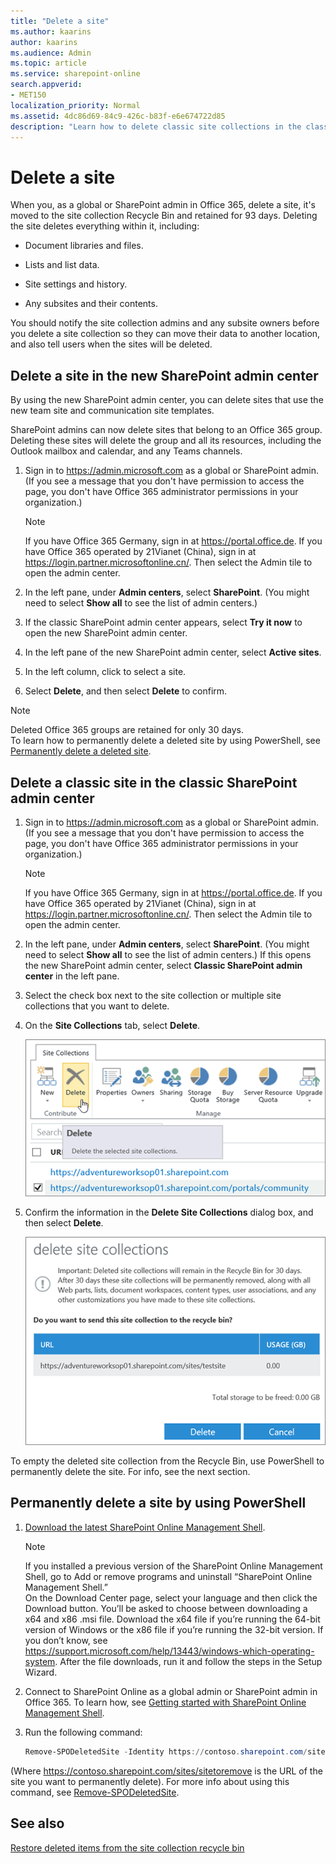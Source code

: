 ```yaml
---
title: "Delete a site"
ms.author: kaarins
author: kaarins
ms.audience: Admin
ms.topic: article
ms.service: sharepoint-online
search.appverid:
- MET150
localization_priority: Normal
ms.assetid: 4dc86d69-84c9-426c-b83f-e6e674722d85
description: "Learn how to delete classic site collections in the classic SharePoint admin center"
---
```


# Delete a site

When you, as a global or SharePoint admin in Office 365, delete a site, it's moved to the site collection Recycle Bin and retained for 93 days. Deleting the site deletes everything within it, including:
  
- Document libraries and files.
    
- Lists and list data.
    
- Site settings and history.
    
- Any subsites and their contents.
    
You should notify the site collection admins and any subsite owners before you delete a site collection so they can move their data to another location, and also tell users when the sites will be deleted. 

## Delete a site in the new SharePoint admin center

By using the new SharePoint admin center, you can delete sites that use the new team site and communication site templates. 

SharePoint admins can now delete sites that belong to an Office 365 group. Deleting these sites will delete the group and all its resources, including the Outlook mailbox and calendar, and any Teams channels.
  
1. Sign in to https://admin.microsoft.com as a global or SharePoint admin. (If you see a message that you don't have permission to access the page, you don't have Office 365 administrator permissions in your organization.)
    
    > [!NOTE]
    > If you have Office 365 Germany, sign in at https://portal.office.de. If you have Office 365 operated by 21Vianet (China), sign in at https://login.partner.microsoftonline.cn/. Then select the Admin tile to open the admin center.  
    
2. In the left pane, under **Admin centers**, select **SharePoint**. (You might need to select **Show all** to see the list of admin centers.) 

3. If the classic SharePoint admin center appears, select **Try it now** to open the new SharePoint admin center. 

4. In the left pane of the new SharePoint admin center, select **Active sites**.

5. In the left column, click to select a site.

6. Select **Delete**, and then select **Delete** to confirm.

> [!NOTE]
> Deleted Office 365 groups are retained for only 30 days.<br>To learn how to permanently delete a deleted site by using PowerShell, see [Permanently delete a deleted site](delete-site-collection.md#permanently-delete-a-site-by-using-powershell).
 
## Delete a classic site in the classic SharePoint admin center
<a name="__toc323551190"> </a>

1. Sign in to https://admin.microsoft.com as a global or SharePoint admin. (If you see a message that you don't have permission to access the page, you don't have Office 365 administrator permissions in your organization.)
    
    > [!NOTE]
    > If you have Office 365 Germany, sign in at https://portal.office.de. If you have Office 365 operated by 21Vianet (China), sign in at https://login.partner.microsoftonline.cn/. Then select the Admin tile to open the admin center.  
    
2. In the left pane, under **Admin centers**, select **SharePoint**. (You might need to select **Show all** to see the list of admin centers.) If this opens the new SharePoint admin center, select **Classic SharePoint admin center** in the left pane.
    
3. Select the check box next to the site collection or multiple site collections that you want to delete.
    
4. On the **Site Collections** tab, select **Delete**.
    
    ![Site Collection page with Delete selected](media/77f46941-957e-4521-87d6-7ed9e8da866c.PNG)
  
5. Confirm the information in the **Delete Site Collections** dialog box, and then select **Delete**.
    
    ![Delete Site Collection dialog box](media/9f0418d4-04a4-406a-9f61-9aac79ae28f8.PNG)
  
To empty the deleted site collection from the Recycle Bin, use PowerShell to permanently delete the site. For info, see the next section.
    
## Permanently delete a site by using PowerShell

1. [Download the latest SharePoint Online Management Shell](https://go.microsoft.com/fwlink/p/?LinkId=255251).

    > [!NOTE]
    > If you installed a previous version of the SharePoint Online Management Shell, go to Add or remove programs and uninstall “SharePoint Online Management Shell.” <br>On the Download Center page, select your language and then click the Download button. You’ll be asked to choose between downloading a x64 and x86 .msi file. Download the x64 file if you’re running the 64-bit version of Windows or the x86 file if you’re running the 32-bit version. If you don’t know, see https://support.microsoft.com/help/13443/windows-which-operating-system. After the file downloads, run it and follow the steps in the Setup Wizard. 

2. Connect to SharePoint Online as a global admin or SharePoint admin in Office 365. To learn how, see [Getting started with SharePoint Online Management Shell](/powershell/sharepoint/sharepoint-online/connect-sharepoint-online).
    
3. Run the following command:
    
      ```PowerShell
      Remove-SPODeletedSite -Identity https://contoso.sharepoint.com/sites/sitetoremove
      ```
 (Where https://contoso.sharepoint.com/sites/sitetoremove is the URL of the site you want to permanently delete). For more info about using this command, see [Remove-SPODeletedSite](/powershell/module/sharepoint-online/remove-spodeletedsite).

## See also
<a name="__toc323551190"> </a>

[Restore deleted items from the site collection recycle bin ](https://support.office.com/article/5fa924ee-16d7-487b-9a0a-021b9062d14b)

